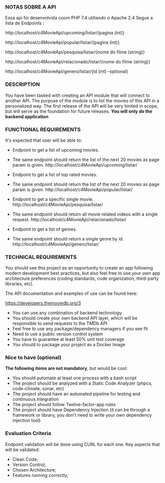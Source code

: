 
### NOTAS SOBRE A API

Essa api foi desenvolvida coom PHP 7.4 utiliando o Apache 2.4
Segue a lista de Endpoints : 

http://localhost/c4MovieApi/upcoming/listar/{pagina (int)}

http://localhost/c4MovieApi/popular/listar/{pagina (int)}

http://localhost/c4MovieApi/pesquisa/listar/{nome do filme (string)}

http://localhost/c4MovieApi/relacionado/listar/{nome do filme (string)}

http://localhost/c4MovieApi/genero/listar/{id (int) -optional}



### DESCRIPTION
You have been tasked with creating an API module that will connect to another API.
The purpose of the module is to list the movies of this API in a personalized way.
The first release of the API will be very limited in scope, but will serve as the foundation for
future releases.
**You will only do the backend application**

### FUNCTIONAL REQUIREMENTS

It's expected that user will be able to:

- Endpoint to get a list of upcoming movies.
- The same endpoint should return the list of the next 20 movies as page param is given.
 http://localhost/c4MovieApi/upcoming/listar/<pagina>

- Endpoint to get a list of top rated movies.
- The same endpoint should return the list of the next 20 movies as page param is given.
  http://localhost/c4MovieApi/popular/listar/<pagina>

- Endpoint to get a specific single movie.
    http://localhost/c4MovieApi/pesquisa/listar/<nome do filme>
    

- The same endpoint should return all movie related videos with a single request.
    http://localhost/c4MovieApi/relacionado/listar/<nome do filme>
 

- Endpoint to get a list of genres.
- The same endpoint should return a single genre by id.
 http://localhost/c4MovieApi/genero/listar/<id optional>

### TECHNICAL REQUIREMENTS

You should see this project as an opportunity to create an app following modern development
best practices, but also feel free to use your own app architecture preferences (coding
standards, code organization, third-party libraries, etc).

The API documentation and examples of use can be found here:

https://developers.themoviedb.org/3

- You can use any combination of backend technology
- You should create your own backend API layer, which will be responsible to send
requests to the TMDb API
- Feel free to use any package/dependency managers if you see fit
- Need to use a public version control system
- You have to guarantee at least 50% unit test coverage
- You should to package your project as a Docker Image

### Nice to have (optional)

**The following items are not mandatory**, but would be cool: 

- You should automate at least one process with a bash script
- The project should be analyzed with a Static Code Analyzer (phpcs, code-climate, sonar, etc)
- The project should have an automated pipeline for testing and continuous integration
- The project should follow Twelve-factor-app rules
- The project should have Dependency Injection (it can be through a framework or library, you don't need to write your own dependency injection tool)

### Evaluation Criteria

Endpoint validation will be done using CURL for each one.
Key aspects that will be validated:

- Clean Code;
- Version Control;
- Chosen Architecture;
- Features running correctly;